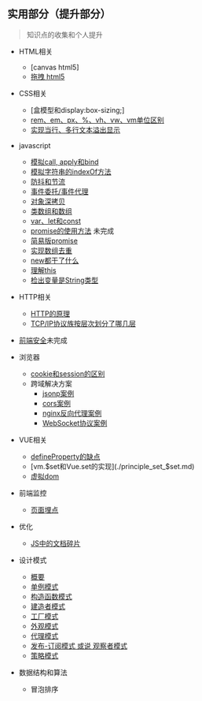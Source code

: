 ## 实用部分（提升部分）

> 知识点的收集和个人提升

- HTML相关
  - [canvas html5]
  - [拖拽 html5](./drag/html5_drag.md)

- CSS相关
  - [盒模型和display:box-sizing;]
  - [rem、em、px、%、vh、vw、vm单位区别](./rem_em_etc.md)
  - [实现当行、多行文本溢出显示](./over_single_multi_row.md)

- javascript
  - [模拟call, apply和bind](./imitate_call_apply_bind.md)
  - [模拟字符串的indexOf方法](./imitate_string_indexof.md)
  - [防抖和节流](./debounce_and_throttle.md)
  - [事件委托/事件代理](./event_agent.md)
  - [对象深拷贝](./obj_deep_clone.md)
  - [类数组和数组](./array_like_and_array.md)
  - [var、let和const](./var_let_const.md)
  - [promise的使用方法](./ways_to_use_promise.md) 未完成
  - [简易版promise](./simple_promise.md)
  - [实现数组去重](./arr_remove_repeat.md)
  - [new都干了什么](./what_new_done.md)
  - [理解this](./understand_this.md)
  - [检出变量是String类型](./check_type_string.md)

- HTTP相关
  - [HTTP的原理](./http/http_principle.md)
  - [TCP/IP协议族按层次划分了哪几层](./http/tcp_ip_level.md)

- [前端安全](./frontend_security.md)未完成

- 浏览器
  - [cookie和session的区别](./diff_cookie_session.md)
  - 跨域解决方案
    - [jsonp案例](./jsonp/)
    - [cors案例](./cors/)
    - [nginx反向代理案例](./nginx/)
    - [WebSocket协议案例](./websocket/)

- VUE相关
  - [defineProperty的缺点](./shortcoming_define_property.md)
  - [vm.$set和Vue.set的实现](./principle_set_$set.md)
  - [虚拟dom](./virtual_dom.md)

- 前端监控
  - [页面埋点](./bury_on_page.md)

- 优化
  - [JS中的文档碎片](./fragment_in_js.md)

- 设计模式
  - [概要](./design_model/overview.md)
  - [单例模式](./design_model/singleton_model.md)
  - [构造函数模式](./design_model/constructor_model.md)
  - [建造者模式](./design_model/builder_model.md)
  - [工厂模式](./design_model/factory_model.md)
  - [外观模式](./design_model/appearance_model.md)
  - [代理模式](./design_model/proxy_model.md)
  - [发布-订阅模式 或说 观察者模式](./design_model/watcher_model.md)
  - [策略模式](./design_model/tack_model.md)

- 数据结构和算法
  - 冒泡排序